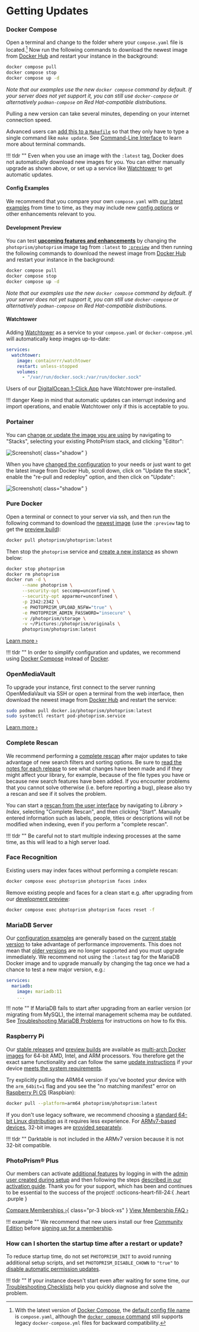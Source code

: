 # Getting Updates

### Docker Compose

Open a terminal and change to the folder where your `compose.yaml` file is located.[^1]
Now run the following commands to download the newest image from [Docker Hub](https://hub.docker.com/r/photoprism/photoprism/tags) and restart your instance in the background:

```bash
docker compose pull
docker compose stop
docker compose up -d
```

*Note that our examples use the new `docker compose` command by default. If your server does not yet support it, you can still use `docker-compose` or alternatively `podman-compose` on Red Hat-compatible distributions.*

Pulling a new version can take several minutes, depending on your internet connection speed.

Advanced users can [add this to a `Makefile`](https://dl.photoprism.app/docker/Makefile) so that they only have to type a single command like `make update`. See [Command-Line Interface](docker-compose.md#command-line-interface) to learn more about terminal commands.

!!! tldr ""
    Even when you use an image with the `:latest` tag, Docker does not automatically download new images for you. You can either manually upgrade as shown above, or set up a service like [Watchtower](#watchtower) to get automatic updates.

#### Config Examples

We recommend that you compare your own `compose.yaml` with [our latest examples](https://dl.photoprism.app/docker/) from time to time, as they may include new [config options](config-options.md) or other enhancements relevant to you.

#### Development Preview

You can test [**upcoming features and enhancements**](https://link.photoprism.app/roadmap) by changing the `photoprism/photoprism` image tag from `:latest` to [`:preview`](https://hub.docker.com/r/photoprism/photoprism/tags?page=1&name=preview) and then running the following commands to download the newest image from [Docker Hub](https://hub.docker.com/r/photoprism/photoprism/tags) and restart your instance in the background:

```bash
docker compose pull
docker compose stop
docker compose up -d
```

*Note that our examples use the new `docker compose` command by default. If your server does not yet support it, you can still use `docker-compose` or alternatively `podman-compose` on Red Hat-compatible distributions.*

#### Watchtower

Adding [Watchtower](https://github.com/containrrr/watchtower) as a service to your `compose.yaml` or `docker-compose.yml` will automatically keep images up-to-date:

```yaml
services:
  watchtower:
    image: containrrr/watchtower
    restart: unless-stopped
    volumes:
      - "/var/run/docker.sock:/var/run/docker.sock"
```

Users of our [DigitalOcean 1-Click App](cloud/digitalocean.md) have Watchtower pre-installed.

!!! danger
    Keep in mind that automatic updates can interrupt indexing and import operations, and enable Watchtower only if this is acceptable to you.

### Portainer

You can [change or update the image you are using](portainer/index.md) by navigating to "Stacks", selecting your existing PhotoPrism stack, and clicking "Editor":

![Screenshot](portainer/preview.png){ class="shadow" }

When you have [changed the configuration](portainer/index.md) to your needs or just want to get the latest image from Docker Hub, scroll down, click on "Update the stack", enable the "re-pull and redeploy" option, and then click on "Update":

![Screenshot](portainer/update.png){ class="shadow" }

### Pure Docker

Open a terminal or connect to your server via ssh, and then run the following command to download the [newest image](https://hub.docker.com/r/photoprism/photoprism/tags) (use the `:preview` tag to get the [preview build](#development-preview)):

```bash
docker pull photoprism/photoprism:latest
```

Then stop the `photoprism` service and [create a new instance](docker.md#step-1-start-the-server) as shown below:

```bash
docker stop photoprism
docker rm photoprism
docker run -d \
      --name photoprism \
      --security-opt seccomp=unconfined \
      --security-opt apparmor=unconfined \
      -p 2342:2342 \
      -e PHOTOPRISM_UPLOAD_NSFW="true" \
      -e PHOTOPRISM_ADMIN_PASSWORD="insecure" \
      -v /photoprism/storage \
      -v ~/Pictures:/photoprism/originals \
      photoprism/photoprism:latest
```

[Learn more ›](docker.md)

!!! tldr ""
    In order to simplify configuration and updates, we recommend using [Docker Compose](docker-compose.md) instead of [Docker](docker.md).

### OpenMediaVault

To upgrade your instance, first connect to the server running OpenMediaVault via SSH or open a terminal from the web interface, then download the newest image from [Docker Hub](https://hub.docker.com/r/photoprism/photoprism/tags) and restart the service:

```bash
sudo podman pull docker.io/photoprism/photoprism:latest
sudo systemctl restart pod-photoprism.service
```

[Learn more ›](nas/openmediavault.md)

### Complete Rescan

We recommend performing a [complete rescan](../user-guide/library/originals.md#when-should-complete-rescan-be-selected) after major updates to take advantage of new search filters and sorting options. Be sure to [read the notes for each release](../release-notes.md) to see what changes have been made and if they might affect your library, for example, because of the file types you have or because new search features have been added. If you encounter problems that you cannot solve otherwise (i.e. before reporting a bug), please also try a rescan and see if it solves the problem.

You can start a [rescan from the user interface](../user-guide/library/originals.md) by navigating to *Library* > *Index*, selecting "Complete Rescan", and then clicking "Start". Manually entered information such as labels, people, titles or descriptions will not be modified when indexing, even if you perform a "complete rescan".

!!! tldr ""
    Be careful not to start multiple indexing processes at the same time, as this will lead to a high server load.

### Face Recognition

Existing users may index faces without performing a complete rescan:

```bash
docker compose exec photoprism photoprism faces index
```

Remove existing people and faces for a clean start e.g. after upgrading from our 
[development preview](https://docs.photoprism.app/release-notes/#development-preview):

```bash
docker compose exec photoprism photoprism faces reset -f
```

### MariaDB Server

Our [configuration examples](https://dl.photoprism.app/docker/) are generally based on the [current stable version](https://mariadb.com/kb/en/mariadb-server-release-dates/) to take advantage of performance improvements. This does not mean that [older versions](index.md#databases) are no longer supported and you must upgrade immediately. We recommend not using the `:latest` tag for the MariaDB Docker image and to upgrade manually by changing the tag once we had a chance to test a new major version, e.g.:

```yaml
services:
  mariadb:
    image: mariadb:11
    ...
```

!!! note ""
    If MariaDB fails to start after upgrading from an earlier version (or migrating from MySQL), the internal management schema may be outdated. See [Troubleshooting MariaDB Problems](troubleshooting/mariadb.md#version-upgrade) for instructions on how to fix this.

### Raspberry Pi

Our [stable releases](../release-notes.md) and [preview builds](updates.md#development-preview) are available as [multi-arch Docker images](https://hub.docker.com/r/photoprism/photoprism/tags) for 64-bit AMD, Intel, and ARM processors.
You therefore get the exact same functionality and can follow the same [update instructions](#docker-compose) if your device [meets the system requirements](raspberry-pi.md#system-requirements).

Try explicitly pulling the ARM64 version if you've booted your device with the `arm_64bit=1` flag and you see the "no matching manifest" error on [Raspberry Pi OS](raspberry-pi.md#raspberry-pi-os) (Raspbian):

```bash
docker pull --platform=arm64 photoprism/photoprism:latest
```

If you don't use legacy software, we recommend choosing a [standard 64-bit Linux distribution](raspberry-pi.md#modern-arm64-based-devices) as it requires less experience. For [ARMv7-based devices](raspberry-pi.md#older-armv7-based-devices), 32-bit images are [provided separately](https://hub.docker.com/r/photoprism/photoprism/tags?page=1&name=armv7).

!!! tldr ""
    Darktable is not included in the ARMv7 version because it is not 32-bit compatible.

### PhotoPrism® Plus

Our members can activate [additional features](https://link.photoprism.app/membership) by logging in with the [admin user created during setup](config-options.md#authentication) and then following the steps [described in our activation guide](https://www.photoprism.app/kb/activation). Thank you for your support, which has been and continues to be essential to the success of the project! :octicons-heart-fill-24:{ .heart .purple }

[Compare Memberships ›](https://link.photoprism.app/membership){ class="pr-3 block-xs" } [View Membership FAQ ›](https://www.photoprism.app/membership/faq) 

!!! example ""
    We recommend that new users install our free [Community Edition](index.md) before [signing up for a membership](https://link.photoprism.app/membership).

### How can I shorten the startup time after a restart or update?

To reduce startup time, do not set `PHOTOPRISM_INIT` to avoid running additional setup scripts, and set `PHOTOPRISM_DISABLE_CHOWN` to `"true"` to [disable automatic permission updates](config-options.md#docker-image).

!!! tldr ""
    If your instance doesn't start even after waiting for some time, our [Troubleshooting Checklists](troubleshooting/index.md#connection-fails) help you quickly diagnose and solve the problem.

[^1]: With the latest version of [Docker Compose](https://docs.docker.com/compose/), the [default config file name](https://docs.docker.com/compose/intro/compose-application-model/#the-compose-file) is `compose.yaml`, although the [`docker compose` command](troubleshooting/docker.md#docker-compose) still supports legacy `docker-compose.yml` files for backward compatibility.
